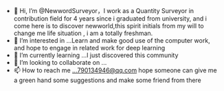 - 👋 Hi, I’m @NewwordSurveyor，I work as a Quantity Surveyor in contribution field for 4 years since i graduated from university, and i come here is to discover newworld,this spirit initials from my will to change me life situation , i am a totally freshman.
- 👀 I’m interested in ...Learn and make good use of the computer work, and hope to engage in related work for deep learning
- 🌱 I’m currently learning ...I just discovered this community 
- 💞️ I’m looking to collaborate on ...
- 📫 How to reach me ...790134946@qq.com
hope someone can give me a green hand some suggestions and make some friend from there
<!---
NewwordSurveyor/NewwordSurveyor is a ✨ special ✨ repository because its `README.md` (this file) appears on your GitHub profile.
You can click the Preview link to take a look at your changes.
--->
